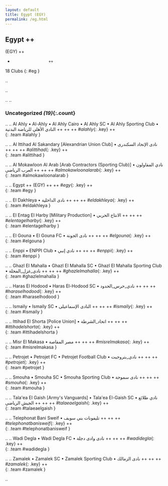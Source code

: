 ```yaml
---
layout: default
title: Egypt (EGY)
permalink: /eg.html
---
```



## Egypt   ++
(EGY)  ++
-                     ++
18 Clubs
{: #eg }


.. 




.. 




.. 
.. 


### Uncategorized _(19)_{:.count}


..
..
Al Ahly • Al-Ahly • Al Ahly Cairo • Al Ahly SC • Al Ahly Sporting Club • النادي الأهلي للرياضة البدنية  ++
 ++
 ++
_#alahly_{: .key} ++
<br>
{: .team #alahly }

..
..
Al Ittihad Al Sakandary [Alexandrian Union Club] • نادى الإتحاد السكندرى  ++
 ++
 ++
_#alittihad_{: .key} ++
<br>
{: .team #alittihad }

..
..
Al Mokawloon Al Arab [Arab Contractors (Sporting Club)] • نادي المقاولون العرب الرياضي  ++
 ++
 ++
_#almokawloonalarab_{: .key} ++
<br>
{: .team #almokawloonalarab }

..
..
Egypt  ++
 (EGY) ++
 ++
_#egy_{: .key} ++
<br>
{: .team #egy }

..
..
El Dakhleya • نادى الداخلية  ++
 ++
 ++
_#eldakhleya_{: .key} ++
<br>
{: .team #eldakhleya }

..
..
El Entag El Harby [Military Production] • الانتاج الحربي‎  ++
 ++
 ++
_#elentagelharby_{: .key} ++
<br>
{: .team #elentagelharby }

..
..
El Gouna • El Gouna FC • نادى الجونة  ++
 ++
 ++
_#elgouna_{: .key} ++
<br>
{: .team #elgouna }

..
..
Enppi • ENPPI Club • نادي إنبي  ++
 ++
 ++
_#enppi_{: .key} ++
<br>
{: .team #enppi }

..
..
Ghazl El Mahalla • Ghazl El Mahalla SC • Ghazl El Mahalla Sporting Club • نادي_غزل_المحلة  ++
 ++
 ++
_#ghazlelmahalla_{: .key} ++
<br>
{: .team #ghazlelmahalla }

..
..
Haras El Hodood • Haras El-Hodood SC • نادي_حرس_الحدود  ++
 ++
 ++
_#haraselhodood_{: .key} ++
<br>
{: .team #haraselhodood }

..
..
Ismaily • Ismaily SC • النادى الإسماعيلى  ++
 ++
 ++
_#ismaily_{: .key} ++
<br>
{: .team #ismaily }

..
..
Ittihad El Shorta [Police Union] • اتحاد_الشرطة  ++
 ++
 ++
_#ittihadelshorta_{: .key} ++
<br>
{: .team #ittihadelshorta }

..
..
Misr El Makasa • مصر المقاصة  ++
 ++
 ++
_#misrelmakasa_{: .key} ++
<br>
{: .team #misrelmakasa }

..
..
Petrojet • Petrojet FC • Petrojet Football Club • نادي_بتروجيت  ++
 ++
 ++
_#petrojet_{: .key} ++
<br>
{: .team #petrojet }

..
..
Smouha • Smouha SC • Smouha Sporting Club • نادى سموحة  ++
 ++
 ++
_#smouha_{: .key} ++
<br>
{: .team #smouha }

..
..
Tala'ea El Gaish [Army's Vanguards] • Tala'ea El-Gaish SC • نادي طلائع الجيش الرياضي  ++
 ++
 ++
_#talaeaelgaish_{: .key} ++
<br>
{: .team #talaeaelgaish }

..
..
Telephonat Bani Sweif • تليفونات بني سويف  ++
 ++
 ++
_#telephonatbanisweif_{: .key} ++
<br>
{: .team #telephonatbanisweif }

..
..
Wadi Degla • Wadi Degla FC • نادى وادى دجلة  ++
 ++
 ++
_#wadidegla_{: .key} ++
<br>
{: .team #wadidegla }

..
..
Zamalek • Zamalek SC • Zamalek Sporting Club • نادى الزمالك  ++
 ++
 ++
_#zamalek_{: .key} ++
<br>
{: .team #zamalek }




.. 
 
